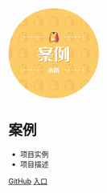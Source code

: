 <img width="180px" style="border-radius: 50%" bor src="img/anli.png">

# 案例

- 项目实例
- 项目描述

[GitHub](<https://github.com/xiaolu159/case>)
[入口](README.md)